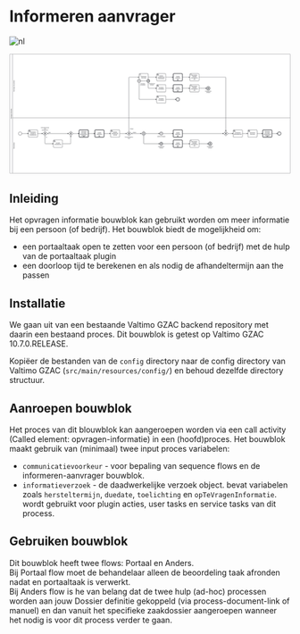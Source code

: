 # Informeren aanvrager
![nl](https://img.shields.io/badge/lang-nl-g.svg)

![opvragen-informatie](opvragen-informatie.png)

## Inleiding
Het opvragen informatie bouwblok kan gebruikt worden om meer informatie bij een persoon (of bedrijf).
Het bouwblok biedt de mogelijkheid om:
- een portaaltaak open te zetten voor een persoon (of bedrijf) met de hulp van de portaaltaak plugin
- een doorloop tijd te berekenen en als nodig de afhandeltermijn aan the passen


## Installatie
We gaan uit van een bestaande Valtimo GZAC backend repository met daarin een bestaand proces.
Dit bouwblok is getest op Valtimo GZAC 10.7.0.RELEASE.

Kopiëer de bestanden van de `config` directory naar de config directory van Valtimo GZAC (`src/main/resources/config/`)
en behoud dezelfde directory structuur.


## Aanroepen bouwblok

Het proces van dit blouwblok kan aangeroepen worden via een call activity (Called element: opvragen-informatie) in een (hoofd)proces.
Het bouwblok maakt gebruik van (minimaal) twee input proces variabelen:
* `communicatievoorkeur` - voor bepaling van sequence flows en de informeren-aanvrager bouwblok.
* `informatieverzoek` - de daadwerkelijke verzoek object. bevat variabelen zoals `hersteltermijn`, `duedate`, `toelichting` en `opTeVragenInformatie`.
wordt gebruikt voor plugin acties, user tasks en service tasks van dit process.

## Gebruiken bouwblok

Dit bouwblok heeft twee flows: Portaal en Anders.  
Bij Portaal flow moet de behandelaar alleen de beoordeling taak afronden nadat en portaaltaak is verwerkt.  
Bij Anders flow is he van belang dat de twee hulp (ad-hoc) processen 
worden aan jouw Dossier definitie gekoppeld (via process-document-link of manuel) en dan vanuit het specifieke zaakdossier 
aangeroepen wanneer het nodig is voor dit process verder te gaan.